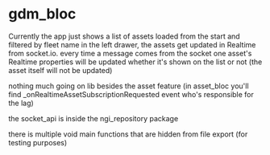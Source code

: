 # gdm_bloc

Currently the app just shows a list of assets loaded from the start and filtered by fleet name in the left drawer, the assets get updated in Realtime from socket.io. every time a message comes from the socket one asset's Realtime properties will be updated whether it's shown on the list or not (the asset itself will not be updated)

nothing much going on lib besides the asset feature (in asset_bloc you'll find _onRealtimeAssetSubscriptionRequested event who's responsible for the lag)

the socket_api is inside the ngi_repository package

there is multiple void main functions that are hidden from file export (for testing purposes)


